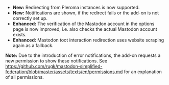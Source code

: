 * **New:** Redirecting from Pleroma instances is now supported.
* **New:** Notifications are shown, if the redirect fails or the add-on is not correctly set up.
* **Enhanced:** The verification of the Mastodon account in the options page is now improved, i.e. also checks the actual Mastodon account exists.
* **Enhanced:** Mastodon toot interaction redirection uses website scraping again as a fallback.

**Note:** Due to the introduction of error notifications, the add-on requests a new permission to show these notifications. See https://github.com/rugk/mastodon-simplified-federation/blob/master/assets/texts/en/permissions.md for an explanation of all permissions.
